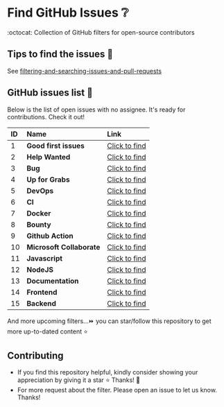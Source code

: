 # Find GitHub Issues ❔

:octocat: Collection of GitHub filters for open-source contributors

## Tips to find the issues 🔖

See [filtering-and-searching-issues-and-pull-requests](https://docs.github.com/en/issues/tracking-your-work-with-issues/filtering-and-searching-issues-and-pull-requests)

## GitHub issues list 🔗

Below is the list of open issues with no assignee. It's ready for contributions. Check it out!

| ID  | Name                      | Link                                                                                                                                       |
| :-- | :------------------------ | :----------------------------------------------------------------------------------------------------------------------------------------- |
| 1   | **Good first issues**     | [Click to find](https://github.com/issues?q=is%3Aopen+label%3A%22good+first+issue%22+comments%3A0+no%3Aassignee)                           |
| 2   | **Help Wanted**           | [Click to find](https://github.com/issues?q=is%3Aopen+no%3Aassignee+label%3A%22help+wanted%22+)                                            |
| 3   | **Bug**                   | [Click to find](https://github.com/issues?q=is%3Aopen+no%3Aassignee+label%3Abug+)                                                          |
| 4   | **Up for Grabs**          | [Click to find](https://github.com/issues?q=is%3Aopen+is%3Aissue+no%3Aassignee+label%3Aup-for-grabs)                                       |
| 5   | **DevOps**                | [Click to find](https://github.com/issues?q=is%3Aopen+is%3Aissue+no%3Aassignee+label%3ACI%2FCD%2CCI%2CDevOps%2Carea%2FCI%2CInfrastructure) |
| 6   | **CI**                    | [Click to find](https://github.com/issues?q=is%3Aopen+is%3Aissue+no%3Aassignee+label%3ACI)                                                 |
| 7   | **Docker**                | [Click to find](https://github.com/issues?q=is%3Aopen+is%3Aissue+label%3Adocker+no%3Aassignee)                                             |
| 8   | **Bounty**                | [Click to find](https://github.com/issues?q=is%3Aopen+is%3Aissue+no%3Aassignee+label%3Abounty%2C+Bounty%2C%F0%9F%92%8E+Bounty)             |
| 9   | **Github Action**         | [Click to find](https://github.com/issues?q=is%3Aopen+no%3Aassignee+label%3Agithub_actions)                                                |
| 10  | **Microsoft Collaborate** | [Click to find](https://opensource.microsoft.com/collaborate/)                                                                             |
| 11  | **Javascript**            | [Click to find](https://github.com/issues?q=is%3Aopen+is%3Aissue+no%3Aassignee+label%3Ajavascript+)                                        |
| 12  | **NodeJS**                | [Click to find](https://github.com/issues?q=is%3Aopen+is%3Aissue+no%3Aassignee+label%3ANode.js)                                            |
| 13  | **Documentation**         | [Click to find](https://github.com/issues?q=is%3Aopen+is%3Aissue+no%3Aassignee+label%3Adocumentation)                                      |
| 14  | **Frontend**              | [Click to find](https://github.com/issues?q=+is%3Aissue++is%3Aopen+no%3Aassignee+label%3Afrontend+)                                        |
| 15  | **Backend**               | [Click to find](https://github.com/issues?q=is%3Aissue+is%3Aopen+no%3Aassignee+label%3Abackend)                                            |

And more upcoming filters...⏩ you can star/follow this repository to get more up-to-dated content ⭐

## Contributing

- If you find this repository helpful, kindly consider showing your appreciation by giving it a star ⭐ Thanks! 💖
- For more request about the filter. Please open an issue to let us know. Thanks!
